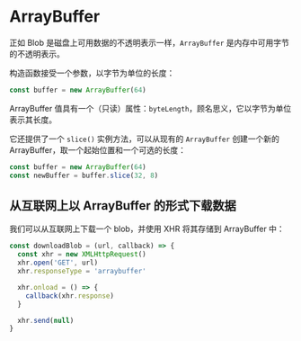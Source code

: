 # ArrayBuffer

正如 Blob 是磁盘上可用数据的不透明表示一样，`ArrayBuffer` 是内存中可用字节的不透明表示。

构造函数接受一个参数，以字节为单位的长度：

```js
const buffer = new ArrayBuffer(64)
```

ArrayBuffer 值具有一个（只读）属性：`byteLength`，顾名思义，它以字节为单位表示其长度。

它还提供了一个 `slice()` 实例方法，可以从现有的 `ArrayBuffer` 创建一个新的 ArrayBuffer，取一个起始位置和一个可选的长度：

```js
const buffer = new ArrayBuffer(64)
const newBuffer = buffer.slice(32, 8)
```

## 从互联网上以 ArrayBuffer 的形式下载数据

我们可以从互联网上下载一个 blob，并使用 XHR 将其存储到 ArrayBuffer 中：

```js
const downloadBlob = (url, callback) => {
  const xhr = new XMLHttpRequest()
  xhr.open('GET', url)
  xhr.responseType = 'arraybuffer'

  xhr.onload = () => {
    callback(xhr.response)
  }

  xhr.send(null)
}
```
